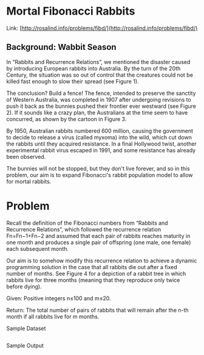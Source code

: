 
# Mortal Fibonacci Rabbits

Link: [http://rosalind.info/problems/fibd/](http://rosalind.info/problems/fibd/)

## Background: Wabbit Season

In “Rabbits and Recurrence Relations”, we mentioned the disaster caused by introducing European rabbits into Australia. By the turn of the 20th Century, the situation was so out of control that the creatures could not be killed fast enough to slow their spread (see Figure 1).

The conclusion? Build a fence! The fence, intended to preserve the sanctity of Western Australia, was completed in 1907 after undergoing revisions to push it back as the bunnies pushed their frontier ever westward (see Figure 2). If it sounds like a crazy plan, the Australians at the time seem to have concurred, as shown by the cartoon in Figure 3.

By 1950, Australian rabbits numbered 600 million, causing the government to decide to release a virus (called myxoma) into the wild, which cut down the rabbits until they acquired resistance. In a final Hollywood twist, another experimental rabbit virus escaped in 1991, and some resistance has already been observed.

The bunnies will not be stopped, but they don't live forever, and so in this problem, our aim is to expand Fibonacci's rabbit population model to allow for mortal rabbits.

# Problem

Recall the definition of the Fibonacci numbers from “Rabbits and Recurrence Relations”, which followed the recurrence relation Fn=Fn−1+Fn−2 and assumed that each pair of rabbits reaches maturity in one month and produces a single pair of offspring (one male, one female) each subsequent month.

Our aim is to somehow modify this recurrence relation to achieve a dynamic programming solution in the case that all rabbits die out after a fixed number of months. See Figure 4 for a depiction of a rabbit tree in which rabbits live for three months (meaning that they reproduce only twice before dying).

Given: Positive integers n≤100 and m≤20.

Return: The total number of pairs of rabbits that will remain after the n-th month if all rabbits live for m months.

Sample Dataset

```
```

Sample Output

```
```